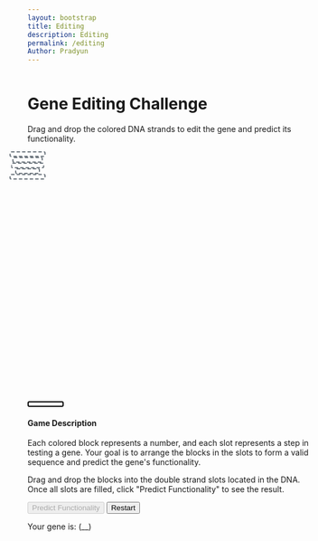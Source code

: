 ```yaml
---
layout: bootstrap
title: Editing
description: Editing
permalink: /editing
Author: Pradyun
---
```


<!--Teleports Back to given World-->
<style>
  #canvas-container {
    position: relative;
    display: inline-block;
  }
  .right-center-icon {
    position: absolute;
    top: 50%;
    right: 32px;
    transform: translateY(-50%);
    width: 60px;
    height: 60px;
    cursor: pointer;
    z-index: 10;
    border-radius: 10px;
    background: rgba(0,0,0,0.12);
    transition: background 0.2s;
    box-shadow: 0 2px 8px rgba(0,0,0,0.10);
  }
  .right-center-icon:hover {
    background: rgba(0,0,0,0.22);
  }
</style>
  
<div id="canvas-container" style="position: relative;">
  <canvas id="gameCanvas" width="100" height="50"></canvas>
  <a href="{{site.baseurl}}/world1">
    <img src="{{site.baseurl}}/images/icon30.png" alt="Home Icon" class="right-center-icon">
  </a>
</div>

<div class="container mt-5">
  <h1 class="text-center">Gene Editing Challenge</h1>
  <p class="text-center">Drag and drop the colored DNA strands to edit the gene and predict its functionality.</p>
  
  <div class="row justify-content-center">
    <div class="col-md-10">
      <div class="row">
        <div class="col-md-8">
          <div class="dna-helix position-relative">
            <div class="dna-slot position-absolute" style="top: 12%; left: 50%; transform: translateX(-50%); width: 60px; height: 6px;"></div>
            <div class="dna-slot position-absolute" style="top: 38.5%; left: 49%; transform: translateX(-50%); width: 50px; height: 6px;"></div>
            <div class="dna-slot position-absolute" style="top: 48%; left: 53%; transform: translateX(-50%); width: 55px; height: 6px;"></div>
            <div class="dna-slot position-absolute" style="top: 76.2%; left: 49%; transform: translateX(-50%); width: 40px; height: 6px;"></div>
            <div class="dna-slot position-absolute" style="top: 86%; left: 50%; transform: translateX(-50%); width: 60px; height: 6px;"></div>
          </div>
          <div class="dna-pieces mt-3 d-flex justify-content-center">
            <div class="dna-segment bg-danger draggable" draggable="true" data-color="red"></div>
            <div class="dna-segment bg-success draggable" draggable="true" data-color="green"></div>
            <div class="dna-segment bg-purple draggable" draggable="true" data-color="purple"></div>
            <div class="dna-segment bg-warning draggable" draggable="true" data-color="yellow"></div>
            <div class="dna-segment bg-info draggable" draggable="true" data-color="blue"></div>
            <div class="dna-segment bg-dark draggable" draggable="true" data-color="black"></div>
            <div class="dna-segment bg-secondary draggable" draggable="true" data-color="gray"></div>
            <div class="dna-segment bg-light draggable" draggable="true" data-color="white" style="border: 2px solid black;"></div>
          </div>
        </div>
        <div class="col-md-4">
          <div class="game-description">
            <h4>Game Description</h4>
            <p>Each colored block represents a number, and each slot represents a step in testing a gene. Your goal is to arrange the blocks in the slots to form a valid sequence and predict the gene's functionality.</p>
            <p>Drag and drop the blocks into the double strand slots located in the DNA. Once all slots are filled, click "Predict Functionality" to see the result.</p>
          </div>
        </div>
      </div>
    </div>
  </div>

  <div class="row justify-content-center mt-4">
    <div class="col-md-4 text-center">
      <button id="predict-btn" class="btn btn-primary" disabled>Predict Functionality</button>
      <button id="restart-btn" class="btn btn-secondary mt-2">Restart</button>
      <p class="mt-3">Your gene is: <span id="prediction-result">(__)</span></p>
    </div>
  </div>
</div>

<script type="module">
import { pythonURI, fetchOptions } from '{{ site.baseurl }}/assets/js/api/config.js';

const draggables = document.querySelectorAll('.draggable');
const dnaSlots = document.querySelectorAll('.dna-slot');
const predictBtn = document.getElementById('predict-btn');
const restartBtn = document.getElementById('restart-btn');
const predictionResult = document.getElementById('prediction-result');
let sequence = Array(dnaSlots.length).fill(null);
let predictionMade = false; 

draggables.forEach(draggable => {
  draggable.addEventListener('dragstart', () => {
    draggable.classList.add('dragging');
  });

  draggable.addEventListener('dragend', () => {
    draggable.classList.remove('dragging');
  });
});

dnaSlots.forEach((slot, index) => {
  slot.addEventListener('dragover', e => {
    e.preventDefault();
    slot.classList.add('drag-over');
  });

  slot.addEventListener('dragleave', () => {
    slot.classList.remove('drag-over');
  });

  slot.addEventListener('drop', e => {
    e.preventDefault();
    slot.classList.remove('drag-over');
    const dragging = document.querySelector('.dragging');
    if (dragging) {
      const color = dragging.dataset.color;
      slot.innerHTML = color === 'gray'
        ? `<div class="dna-segment" style="background-color: #6c757d;"></div>`
        : `<div class="dna-segment bg-${color}"></div>`;
      sequence[index] = color;
      predictBtn.disabled = !sequence.every(color => color !== null);
    }
  });
});

function showPopup(message) {
  const popup = document.createElement("div");
  popup.textContent = message;
  Object.assign(popup.style, {
    position: "fixed", top: "50%", left: "50%", transform: "translate(-50%, -50%)",
    backgroundColor: "rgba(0, 0, 0, 0.8)", color: "white", padding: "20px",
    borderRadius: "8px", zIndex: "1000", textAlign: "center", fontSize: "18px"
  });
  document.body.appendChild(popup);
  setTimeout(() => document.body.removeChild(popup), 3000);
}

async function updatePoints(points) {
  try {
    const response = await fetch(`${pythonURI}/api/points`, {
      ...fetchOptions,
      method: 'POST',
      headers: { 'Content-Type': 'application/json' },
      body: JSON.stringify({ points })
    });
    const data = await response.json();
    if (response.ok) {
      showPopup("You gained 100 points!");
    }
  } catch (error) {
    console.error('Error updating points:', error);
  }
}

predictBtn.addEventListener('click', () => {
  if (predictionMade) return; 

  // Always show "Functional" and a random percent between 50-100%
  const percent = Math.floor(Math.random() * 51) + 50; // 50-100
  const resultText = `Functional (${percent}%)`;
  predictionResult.textContent = resultText;
  console.log('Displayed result:', resultText); 

  updatePoints(100);
  predictionMade = true; 
});

restartBtn.addEventListener('click', () => {
  dnaSlots.forEach(slot => slot.innerHTML = '');
  sequence = Array(dnaSlots.length).fill(null);
  predictBtn.disabled = true;
  predictionResult.textContent = '(__)';
  predictionMade = false; 
});
</script>

<style>
  .dna-helix {
    width: 100%;
    height: 400px;
    background: url('{{site.baseurl}}/images/strand.png') no-repeat center;
    background-size: contain;
    position: relative;
  }
  .dna-slot {
    border: 2px dashed #6c757d;
    border-radius: 3px;
    display: flex;
    justify-content: center;
    align-items: center;
    background-color: #ffffff;
  }
  .dna-segment {
    width: 60px;
    height: 6px;
    border-radius: 3px;
    cursor: grab;
  }
  .drag-over {
    background-color: #d4edda;
  }
</style>

<script>
// filepath: /home/kasm-user/nighthawk/GenomeGamersFrontend/navigation/Worlds/world0.md
// ...existing code...

// --- Background Music ---
const music = new Audio('{{site.baseurl}}/assets/audio/2resurrections.mp3'); // Change path as needed
music.loop = true;
music.volume = 0.5;

// Play music after first user interaction (required by browsers)
function startMusicOnce() {
  music.play().catch(() => {});
  window.removeEventListener('click', startMusicOnce);
  window.removeEventListener('keydown', startMusicOnce);
}
window.addEventListener('click', startMusicOnce);
window.addEventListener('keydown', startMusicOnce);
</script>